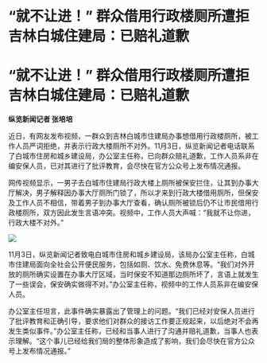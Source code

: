 # “就不让进！” 群众借用行政楼厕所遭拒 吉林白城住建局：已赔礼道歉

# “就不让进！” 群众借用行政楼厕所遭拒 吉林白城住建局：已赔礼道歉

**纵览新闻记者 张培培**

近日，有网友发布视频，一群众到吉林白城市住建局办事想借用行政楼厕所，被工作人员严词拒绝，并表示行政大楼厕所不对外。11月3日，纵览新闻记者电话联系了白城市住房和城乡建设局，办公室主任称，已向群众赔礼道歉，工作人员系非在编安保人员，已对其进行了批评教育，会尽快在官方公众号上发布情况通报。

网传视频显示，一男子去白城市住建局行政大楼上厕所被保安拦住，让其到办事大厅解决，男子解释因办事大厅厕所门锁了，所以才来到行政大楼借用厕所，但保安及工作人员不相信，带着男子到办事大厅查看，确认厕所被锁后仍不让市民借用行政楼厕所，双方因此发生言语冲突。视频中，工作人员大声喊：“我就不让你进，行政大楼不对外。”

![](https://inews.gtimg.com/om_bt/OMEnsO74Q7jJ8BE54FyTKxKJyGmgqb88ouiATzqAlORVEAA/1000)

11月3日，纵览新闻记者致电白城市住房和城乡建设局，该局办公室主任称，白城市住建局面向全社会公开便民服务，包括如厕、饮水、免费休息等。“我们对外开放的厕所确实设置在办事大厅区域，当时保安不知道那边厕所坏了，言语上就发生了一些误会，保安确实做得不对。”办公室主任称，视频中的工作人员系非在编安保人员。

办公室主任坦言，此事件确实暴露出了管理上的问题。“我们已经对安保人员进行了批评教育和正确引导，要求他们对群众的接访工作要正规起来，以后绝对不会再发生类似事件。”办公室主任称，已经和当事人进行了沟通并赔礼道歉，当事人也表示理解。“这个事儿已经给我们局的整体形象造成了影响，我们会尽快在官方公众号上发布情况通报。”


